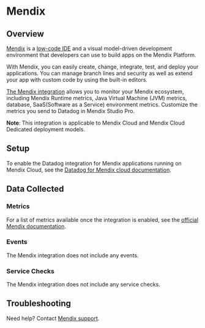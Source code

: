 # Mendix

## Overview

[Mendix][1] is a [low-code IDE][2] and a visual model-driven development
environment that developers can use to build apps on the Mendix Platform.

With Mendix, you can easily create, change, integrate, test, and deploy your
applications. You can manage branch lines and security as well as extend your
app with custom code by using the built-in editors.

[The Mendix integration][3] allows you to monitor your Mendix ecosystem, including Mendix Runtime metrics, Java Virtual Machine (JVM) metrics, database, SaaS(Software as a Service) environment metrics. Customize the metrics you send to Datadog in Mendix Studio Pro.

**Note**: This integration is applicable to Mendix Cloud and Mendix Cloud Dedicated deployment models.

## Setup

To enable the Datadog integration for Mendix applications running on Mendix
Cloud, see the [Datadog for Mendix cloud documentation][5].


## Data Collected

### Metrics

For a list of metrics available once the integration is enabled, see the [official Mendix documentation][6].

### Events

The Mendix integration does not include any events.

### Service Checks

The Mendix integration does not include any service checks.


## Troubleshooting

Need help? Contact [Mendix support][4].

[1]: https://mendix.com/
[2]: https://www.mendix.com/blog/a-low-code-leader-composing-the-modern-enterprise-with-mendix/
[3]: https://docs.mendix.com/developerportal/operate/monitoring-with-apm/
[4]: https://support.mendix.com/hc/en-us
[5]: https://docs.mendix.com/developerportal/operate/datadog-metrics/#2-setting-up-datadog-for-your-mendix-app
[6]: https://docs.mendix.com/developerportal/operate/monitoring-with-apm/#environment
